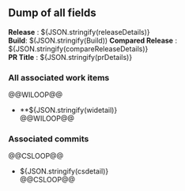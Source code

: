 ## Dump of all fields    
**Release**  : ${JSON.stringify(releaseDetails)}     
**Build**: $(JSON.stringify(Build))
**Compared Release**  : ${JSON.stringify(compareReleaseDetails)}   
**PR Title** : ${JSON.stringify(prDetails)}

### All associated work items  
@@WILOOP@@  
* **${JSON.stringify(widetail)}  
@@WILOOP@@  
 
### Associated commits
@@CSLOOP@@  
* ${JSON.stringify(csdetail)}  
@@CSLOOP@@
